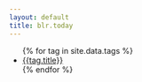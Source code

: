 ```yaml
---
layout: default
title: blr.today
---
```

<ul>
{% for tag in site.data.tags %}
<li>
	<a href="/tags/{{tag.id|downcase}}/">{{tag.title}}</a>
</li>
{% endfor %}
</ul>